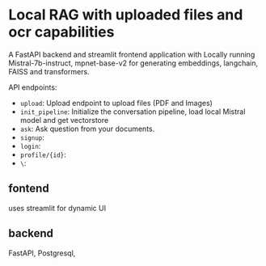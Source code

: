 # Local RAG with uploaded files and ocr capabilities
A FastAPI backend and streamlit frontend application with Locally running Mistral-7b-instruct, mpnet-base-v2 for generating embeddings, langchain, FAISS and transformers.


API endpoints: 
- ```upload```:        Upload endpoint to upload files (PDF and Images)
- ```init_pipeline```: Initialize the conversation pipeline, load local Mistral model and get vectorstore 
- ```ask```:           Ask question from your documents.
- ```signup```: 
- ```login```:
- ```profile/{id}```:
- ```\```: 

## fontend
uses streamlit for dynamic UI
## backend 
FastAPI, Postgresql,

